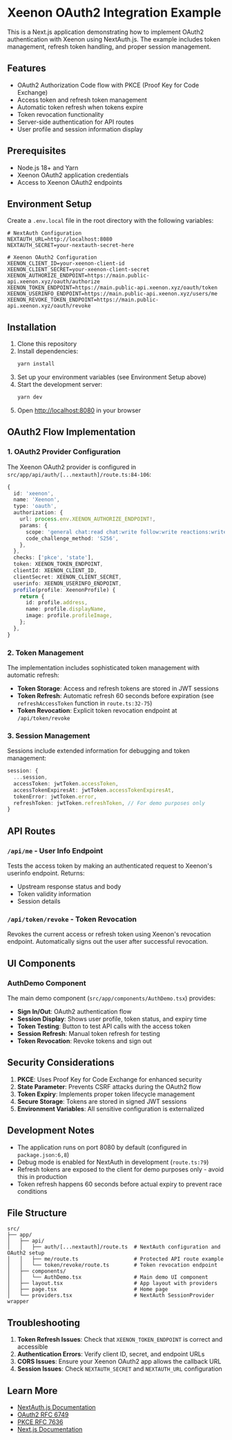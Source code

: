 # Xeenon OAuth2 Integration Example

This is a Next.js application demonstrating how to implement OAuth2 authentication with Xeenon using NextAuth.js. The example includes token management, refresh token handling, and proper session management.

## Features

- OAuth2 Authorization Code flow with PKCE (Proof Key for Code Exchange)
- Access token and refresh token management
- Automatic token refresh when tokens expire
- Token revocation functionality
- Server-side authentication for API routes
- User profile and session information display

## Prerequisites

- Node.js 18+ and Yarn
- Xeenon OAuth2 application credentials
- Access to Xeenon OAuth2 endpoints

## Environment Setup

Create a `.env.local` file in the root directory with the following variables:

```env
# NextAuth Configuration
NEXTAUTH_URL=http://localhost:8080
NEXTAUTH_SECRET=your-nextauth-secret-here

# Xeenon OAuth2 Configuration
XEENON_CLIENT_ID=your-xeenon-client-id
XEENON_CLIENT_SECRET=your-xeenon-client-secret
XEENON_AUTHORIZE_ENDPOINT=https://main.public-api.xeenon.xyz/oauth/authorize
XEENON_TOKEN_ENDPOINT=https://main.public-api.xeenon.xyz/oauth/token
XEENON_USERINFO_ENDPOINT=https://main.public-api.xeenon.xyz/users/me
XEENON_REVOKE_TOKEN_ENDPOINT=https://main.public-api.xeenon.xyz/oauth/revoke
```

## Installation

1. Clone this repository
2. Install dependencies:
   ```bash
   yarn install
   ```
3. Set up your environment variables (see Environment Setup above)
4. Start the development server:
   ```bash
   yarn dev
   ```
5. Open [http://localhost:8080](http://localhost:8080) in your browser

## OAuth2 Flow Implementation

### 1. OAuth2 Provider Configuration

The Xeenon OAuth2 provider is configured in `src/app/api/auth/[...nextauth]/route.ts:84-106`:

```typescript
{
  id: 'xeenon',
  name: 'Xeenon',
  type: 'oauth',
  authorization: {
    url: process.env.XEENON_AUTHORIZE_ENDPOINT!,
    params: {
      scope: 'general chat:read chat:write follow:write reactions:write',
      code_challenge_method: 'S256',
    },
  },
  checks: ['pkce', 'state'],
  token: XEENON_TOKEN_ENDPOINT,
  clientId: XEENON_CLIENT_ID,
  clientSecret: XEENON_CLIENT_SECRET,
  userinfo: XEENON_USERINFO_ENDPOINT,
  profile(profile: XeenonProfile) {
    return {
      id: profile.address,
      name: profile.displayName,
      image: profile.profileImage,
    };
  },
}
```

### 2. Token Management

The implementation includes sophisticated token management with automatic refresh:

- **Token Storage**: Access and refresh tokens are stored in JWT sessions
- **Token Refresh**: Automatic refresh 60 seconds before expiration (see `refreshAccessToken` function in `route.ts:32-75`)
- **Token Revocation**: Explicit token revocation endpoint at `/api/token/revoke`

### 3. Session Management

Sessions include extended information for debugging and token management:

```typescript
session: {
  ...session,
  accessToken: jwtToken.accessToken,
  accessTokenExpiresAt: jwtToken.accessTokenExpiresAt,
  tokenError: jwtToken.error,
  refreshToken: jwtToken.refreshToken, // For demo purposes only
}
```

## API Routes

### `/api/me` - User Info Endpoint

Tests the access token by making an authenticated request to Xeenon's userinfo endpoint. Returns:
- Upstream response status and body
- Token validity information
- Session details

### `/api/token/revoke` - Token Revocation

Revokes the current access or refresh token using Xeenon's revocation endpoint. Automatically signs out the user after successful revocation.

## UI Components

### AuthDemo Component

The main demo component (`src/app/components/AuthDemo.tsx`) provides:

- **Sign In/Out**: OAuth2 authentication flow
- **Session Display**: Shows user profile, token status, and expiry time
- **Token Testing**: Button to test API calls with the access token
- **Session Refresh**: Manual token refresh for testing
- **Token Revocation**: Revoke tokens and sign out

## Security Considerations

1. **PKCE**: Uses Proof Key for Code Exchange for enhanced security
2. **State Parameter**: Prevents CSRF attacks during the OAuth2 flow
3. **Token Expiry**: Implements proper token lifecycle management
4. **Secure Storage**: Tokens are stored in signed JWT sessions
5. **Environment Variables**: All sensitive configuration is externalized

## Development Notes

- The application runs on port 8080 by default (configured in `package.json:6,8`)
- Debug mode is enabled for NextAuth in development (`route.ts:79`)
- Refresh tokens are exposed to the client for demo purposes only - avoid this in production
- Token refresh happens 60 seconds before actual expiry to prevent race conditions

## File Structure

```
src/
├── app/
│   ├── api/
│   │   ├── auth/[...nextauth]/route.ts  # NextAuth configuration and OAuth2 setup
│   │   ├── me/route.ts                  # Protected API route example
│   │   └── token/revoke/route.ts        # Token revocation endpoint
│   ├── components/
│   │   └── AuthDemo.tsx                 # Main demo UI component
│   ├── layout.tsx                       # App layout with providers
│   ├── page.tsx                         # Home page
│   └── providers.tsx                    # NextAuth SessionProvider wrapper
```

## Troubleshooting

1. **Token Refresh Issues**: Check that `XEENON_TOKEN_ENDPOINT` is correct and accessible
2. **Authentication Errors**: Verify client ID, secret, and endpoint URLs
3. **CORS Issues**: Ensure your Xeenon OAuth2 app allows the callback URL
4. **Session Issues**: Check `NEXTAUTH_SECRET` and `NEXTAUTH_URL` configuration

## Learn More

- [NextAuth.js Documentation](https://next-auth.js.org/)
- [OAuth2 RFC 6749](https://tools.ietf.org/html/rfc6749)
- [PKCE RFC 7636](https://tools.ietf.org/html/rfc7636)
- [Next.js Documentation](https://nextjs.org/docs)